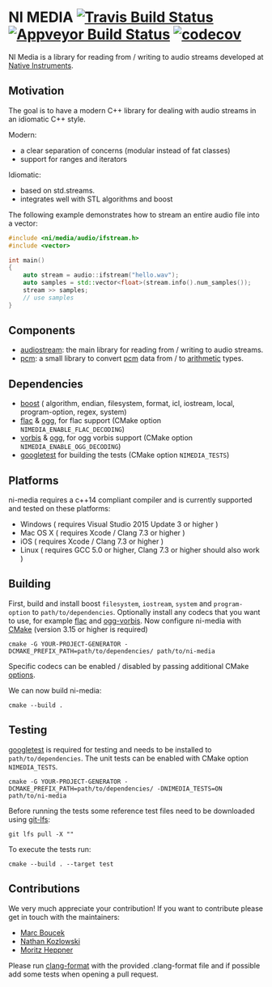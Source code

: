 # NI MEDIA [![Travis Build Status](https://travis-ci.org/NativeInstruments/ni-media.svg?branch=master)](https://travis-ci.org/NativeInstruments/ni-media/builds) [![Appveyor Build Status](https://ci.appveyor.com/api/projects/status/github/NativeInstruments/ni-media?branch=master&svg=true)](https://ci.appveyor.com/project/NativeInstruments/ni-media/history) [![codecov](https://codecov.io/gh/NativeInstruments/ni-media/branch/master/graph/badge.svg)](https://codecov.io/gh/NativeInstruments/ni-media)

NI Media is a library for reading from / writing to audio streams developed at [Native Instruments](https://www.native-instruments.com).

## Motivation

The goal is to have a modern C++ library for dealing with audio streams in an idiomatic C++ style.

Modern:
- a clear separation of concerns (modular instead of fat classes)
- support for ranges and iterators

Idiomatic:
- based on std.streams.
- integrates well with STL algorithms and boost


The following example demonstrates how to stream an entire audio file into a vector:

```cpp
#include <ni/media/audio/ifstream.h>
#include <vector>

int main()
{
    auto stream = audio::ifstream("hello.wav");
    auto samples = std::vector<float>(stream.info().num_samples());
    stream >> samples;
    // use samples
}
```

## Components

 - [audiostream](audiostream/README.md):  the main library for reading from / writing to audio streams.
 - [pcm](pcm/README.md): a small library to convert [pcm](https://en.wikipedia.org/wiki/Pulse-code_modulation)
   data from / to [arithmetic](http://en.cppreference.com/w/cpp/language/types) types.


## Dependencies

* [boost](https://github.com/boostorg/boost) ( algorithm, endian, filesystem, format, icl, iostream, local, program-option, regex, system)
* [flac](https://github.com/xiph/flac) & [ogg](https://github.com/xiph/ogg), for  flac support (CMake option `NIMEDIA_ENABLE_FLAC_DECODING`)
* [vorbis](https://github.com/xiph/vorbis) & [ogg](https://github.com/xiph/ogg), for ogg vorbis support (CMake option  `NIMEDIA_ENABLE_OGG_DECODING`)
* [googletest](https://github.com/google/googletest) for building the tests (CMake option `NIMEDIA_TESTS`)

## Platforms

ni-media requires a c++14 compliant compiler and is currently supported and tested on these platforms: 

* Windows ( requires Visual Studio 2015 Update 3  or higher )
* Mac OS X ( requires Xcode / Clang 7.3 or higher )
* iOS ( requires Xcode / Clang 7.3 or higher )
* Linux ( requires GCC 5.0 or higher, Clang 7.3 or higher should also work )


## Building

First, build and install boost `filesystem`, `iostream`, `system` and `program-option` to `path/to/dependencies`. Optionally install any codecs that you want to use, for example [flac](https://github.com/xiph/flac) and [ogg-vorbis](https://github.com/xiph/vorbis).
Now configure ni-media with [CMake](https://cmake.org/) (version 3.15 or higher is required)

```
cmake -G YOUR-PROJECT-GENERATOR -DCMAKE_PREFIX_PATH=path/to/dependencies/ path/to/ni-media
```

Specific codecs can be enabled / disabled by passing additional CMake [options](audiostream/doc/ifstream.md).

We can now build ni-media:
```
cmake --build . 
```

## Testing

[googletest](https://github.com/google/googletest) is required for testing and needs to be installed to `path/to/dependencies`. The unit tests can be enabled with CMake option `NIMEDIA_TESTS`.

```
cmake -G YOUR-PROJECT-GENERATOR -DCMAKE_PREFIX_PATH=path/to/dependencies/ -DNIMEDIA_TESTS=ON path/to/ni-media
```

Before running the tests some reference test files need to be downloaded using [git-lfs](https://github.com/git-lfs/git-lfs):
```
git lfs pull -X ""
```

To execute the tests run:
```
cmake --build . --target test
```

## Contributions

We very much appreciate your contribution! If you want to contribute please get in touch with the maintainers:

* [Marc Boucek](https://github.com/marcrambo) 
* [Nathan Kozlowski](https://github.com/FalconPDX)
* [Moritz Heppner](https://github.com/monsieurnoir)

Please run [clang-format](https://clang.llvm.org/docs/ClangFormat.html) with the provided .clang-format file and if possible add some tests when opening a pull request.


